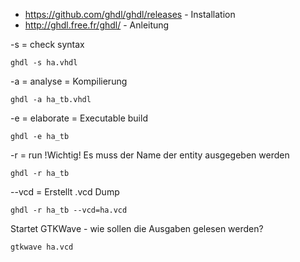 - https://github.com/ghdl/ghdl/releases - Installation
- http://ghdl.free.fr/ghdl/ - Anleitung

-s = check syntax
```
ghdl -s ha.vhdl
```

-a = analyse = Kompilierung
```
ghdl -a ha_tb.vhdl
```

-e = elaborate = Executable build
```
ghdl -e ha_tb
```

-r = run !Wichtig! Es muss der Name der entity ausgegeben werden
```
ghdl -r ha_tb
```

--vcd = Erstellt .vcd Dump
```
ghdl -r ha_tb --vcd=ha.vcd
```

Startet GTKWave - wie sollen die Ausgaben gelesen werden?
```
gtkwave ha.vcd
```